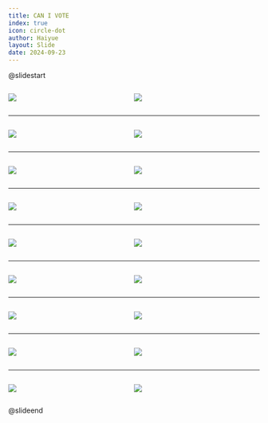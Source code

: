 ```yaml
---
title: CAN I VOTE
index: true
icon: circle-dot
author: Haiyue
layout: Slide
date: 2024-09-23
---
```

 
@slidestart

<div style="display:flex">
<div style="flex:1">

![](https://raw.githubusercontent.com/yclord/reading/refs/heads/master/english/Level-M/CAN%20I%20VOTE/001.webp)
</div>
<div style="flex:1">

![](https://raw.githubusercontent.com/yclord/reading/refs/heads/master/english/Level-M/CAN%20I%20VOTE/002.webp)
</div>
</div>

---

<div style="display:flex">
<div style="flex:1">

![](https://raw.githubusercontent.com/yclord/reading/refs/heads/master/english/Level-M/CAN%20I%20VOTE/003.webp)
</div>
<div style="flex:1">

![](https://raw.githubusercontent.com/yclord/reading/refs/heads/master/english/Level-M/CAN%20I%20VOTE/004.webp)
</div>
</div>

---

<div style="display:flex">
<div style="flex:1">

![](https://raw.githubusercontent.com/yclord/reading/refs/heads/master/english/Level-M/CAN%20I%20VOTE/005.webp)
</div>
<div style="flex:1">

![](https://raw.githubusercontent.com/yclord/reading/refs/heads/master/english/Level-M/CAN%20I%20VOTE/006.webp)
</div>
</div>

---

<div style="display:flex">
<div style="flex:1">

![](https://raw.githubusercontent.com/yclord/reading/refs/heads/master/english/Level-M/CAN%20I%20VOTE/007.webp)
</div>
<div style="flex:1">

![](https://raw.githubusercontent.com/yclord/reading/refs/heads/master/english/Level-M/CAN%20I%20VOTE/008.webp)
</div>
</div>

---

<div style="display:flex">
<div style="flex:1">

![](https://raw.githubusercontent.com/yclord/reading/refs/heads/master/english/Level-M/CAN%20I%20VOTE/009.webp)
</div>
<div style="flex:1">

![](https://raw.githubusercontent.com/yclord/reading/refs/heads/master/english/Level-M/CAN%20I%20VOTE/010.webp)
</div>
</div>

---

<div style="display:flex">
<div style="flex:1">

![](https://raw.githubusercontent.com/yclord/reading/refs/heads/master/english/Level-M/CAN%20I%20VOTE/011.webp)
</div>
<div style="flex:1">

![](https://raw.githubusercontent.com/yclord/reading/refs/heads/master/english/Level-M/CAN%20I%20VOTE/012.webp)
</div>
</div>

---

<div style="display:flex">
<div style="flex:1">

![](https://raw.githubusercontent.com/yclord/reading/refs/heads/master/english/Level-M/CAN%20I%20VOTE/013.webp)
</div>
<div style="flex:1">

![](https://raw.githubusercontent.com/yclord/reading/refs/heads/master/english/Level-M/CAN%20I%20VOTE/014.webp)
</div>
</div>

---

<div style="display:flex">
<div style="flex:1">

![](https://raw.githubusercontent.com/yclord/reading/refs/heads/master/english/Level-M/CAN%20I%20VOTE/015.webp)
</div>
<div style="flex:1">

![](https://raw.githubusercontent.com/yclord/reading/refs/heads/master/english/Level-M/CAN%20I%20VOTE/016.webp)
</div>
</div>

---

<div style="display:flex">
<div style="flex:1">

![](https://raw.githubusercontent.com/yclord/reading/refs/heads/master/english/Level-M/CAN%20I%20VOTE/017.webp)
</div>
<div style="flex:1">

![](https://raw.githubusercontent.com/yclord/reading/refs/heads/master/english/Level-M/CAN%20I%20VOTE/018.webp)
</div>
</div>

@slideend